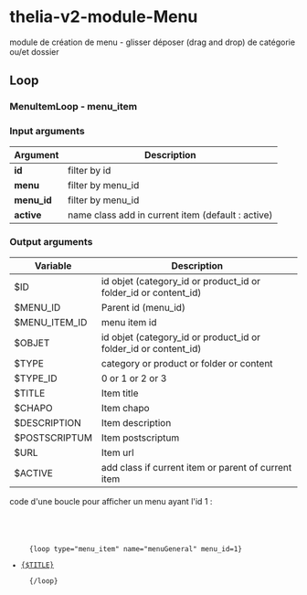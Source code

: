 # thelia-v2-module-Menu
module de création de menu - glisser déposer (drag and drop) de catégorie ou/et dossier

## Loop

### MenuItemLoop - menu_item

### Input arguments

|Argument           |Description                                                |
|---                |---                                                        |
|**id**             | filter by id                                              |
|**menu**           | filter by menu_id                                         |
|**menu_id**     	| filter by menu_id                                         |
|**active**         | name class add in current item (default : active)			|


### Output arguments

|Variable       |Description                										|
|---            |---                        										|
|$ID            | id objet (category_id or product_id or folder_id or content_id) 	|
|$MENU_ID      	| Parent id (menu_id) 			            						|
|$MENU_ITEM_ID  | menu item id 			            								|
|$OBJET   		| id objet (category_id or product_id or folder_id or content_id)   |
|$TYPE   		| category or product or folder or content        					|
|$TYPE_ID   	| 0 or 1 or 2 or 3        											|
|$TITLE   		| Item title        												|
|$CHAPO   		| Item chapo        												|
|$DESCRIPTION   | Item description        											|
|$POSTSCRIPTUM  | Item postscriptum     	    									|
|$URL   		| Item url        													|
|$ACTIVE   		| add class if current item or parent of current item        		|


code d'une boucle pour afficher un menu ayant l'id 1 : 
  <pre><code>
  <ul>
  {loop type="menu_item" name="menuGeneral" menu_id=1}
	  <li><a href="{$URL}" title="{$CHAPO}" class="{$ACTIVE}">{$TITLE}</a></li>
  {/loop}
  </ul>
<pre><code>
